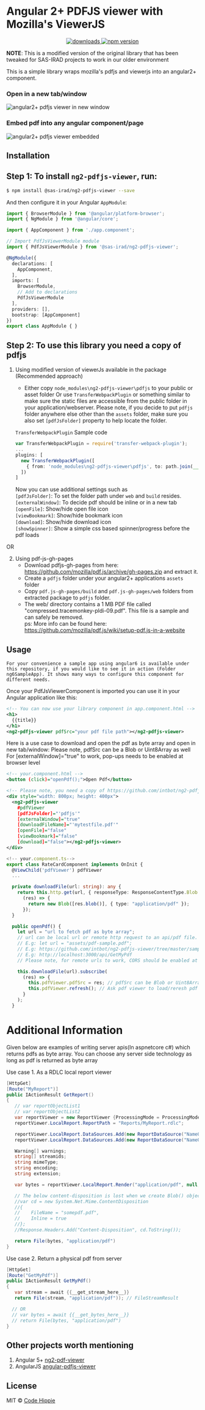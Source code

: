# Angular 2+ PDFJS viewer with Mozilla's ViewerJS
<p align="center">
  <a href="https://www.npmjs.com/package/ng2-pdfjs-viewer">
    <img src="https://img.shields.io/npm/dm/ng2-pdfjs-viewer.svg?style=flat" alt="downloads">
  </a>
  <a href="https://badge.fury.io/js/ng2-pdfjs-viewer">
    <img src="https://badge.fury.io/js/ng2-pdfjs-viewer.svg" alt="npm version">
  </a>
</p>

**NOTE**: This is a modified version of the original library that has been tweaked for SAS-IRAD projects to work in our older environment

This is a simple library wraps mozilla's pdfjs and viewerjs into an angular2+ component.

### Open in a new tab/window
<img src="/sampledoc/viewerImage.JPG" alt="angular2+ pdfjs viewer in new window"/>

### Embed pdf into any angular component/page
<img src="/sampledoc/viewerImageEmbedded2.jpg" alt="angular2+ pdfjs viewer embedded"/>

## Installation

## Step 1: To install `ng2-pdfjs-viewer`, run:

```bash
$ npm install @sas-irad/ng2-pdfjs-viewer --save
```

And then configure it in your Angular `AppModule`:

```typescript
import { BrowserModule } from '@angular/platform-browser';
import { NgModule } from '@angular/core';

import { AppComponent } from './app.component';

// Import PdfJsViewerModule module
import { PdfJsViewerModule } from '@sas-irad/ng2-pdfjs-viewer';

@NgModule({
  declarations: [
    AppComponent,
  ],
  imports: [
    BrowserModule,
    // Add to declarations
    PdfJsViewerModule
  ],
  providers: [],
  bootstrap: [AppComponent]
})
export class AppModule { }
```

## Step 2: To use this library you need a copy of pdfjs
1. Using modified version of viewerJs available in the package (Recommended approach)  
    - Either copy `node_modules\ng2-pdfjs-viewer\pdfjs` to your public or asset folder Or use `TransferWebpackPlugin` or something similar to make sure the static files are accessible from the public folder in your application/webserver. Please note, if you decide to put `pdfjs` folder anywhere else other than the `assets` folder, make sure you also set `[pdfJsFolder]` property to help locate the folder.  

    `TransferWebpackPlugin` Sample code  
    ```typescript
    var TransferWebpackPlugin = require('transfer-webpack-plugin');
    ...
    plugins: [
      new TransferWebpackPlugin([
        { from: 'node_modules\ng2-pdfjs-viewer\pdfjs', to: path.join(__dirname, 'assets') }
      ])
    ]
    ```
    Now you can use additional settings such as   
     `[pdfJsFolder]`: To set the folder path under `web` and `build` resides.  
     `[externalWindow]`: To decide pdf should be inline or in a new tab  
     `[openFile]`: Show/hide open file icon  
     `[viewBookmark]`: Show/hide bookmark icon  
     `[download]`: Show/hide download icon  
     `[showSpinner]`: Show a simple css based spinner/progress before the pdf loads  

OR  

2. Using pdf-js-gh-pages  
    - Download pdfjs-gh-pages from here: https://github.com/mozilla/pdf.js/archive/gh-pages.zip and extract it.  
    - Create a `pdfjs` folder under your angular2+ applications `assets` folder  
    - Copy `pdf.js-gh-pages/build` and `pdf.js-gh-pages/web` folders from extracted package to `pdfjs` folder.  
    - The web/ directory contains a 1 MB PDF file called "compressed.tracemonkey-pldi-09.pdf". This file is a sample and can safely  be removed.  
    ps: More info can be found here: https://github.com/mozilla/pdf.js/wiki/setup-pdf.js-in-a-website

## Usage    

`For your convenience a sample app using angular6 is available under this repository, if you would like to see it in action (Folder ng6SampleApp). It shows many ways to configure this component for different needs.`

Once your PdfJsViewerComponent is imported  you can use it in your Angular application like this:

```xml
<!-- You can now use your library component in app.component.html -->
<h1>
  {{title}}
</h1>
<ng2-pdfjs-viewer pdfSrc="your pdf file path"></ng2-pdfjs-viewer>
```

Here is a use case to download and open the pdf as byte array and open in new tab/window:
Please note, pdfSrc can be a Blob or Uint8Array as well
For [externalWindow]="true" to work, pop-ups needs to be enabled at browser level

```xml
<!-- your.component.html -->
<button (click)="openPdf();">Open Pdf</button>

<!-- Please note, you need a copy of https://github.com/intbot/ng2-pdfjs-viewer/tree/master/pdfjs for some of the below features to work -->
<div style="width: 800px; height: 400px">
  <ng2-pdfjs-viewer
    #pdfViewer
    [pdfJsFolder]="'pdfjs'"
    [externalWindow]="true"
    [downloadFileName]="'mytestfile.pdf'"
    [openFile]="false"
    [viewBookmark]="false"
    [download]="false"></ng2-pdfjs-viewer>
</div>
```

```typescript
<!-- your.component.ts-->
export class RateCardComponent implements OnInit {
  @ViewChild('pdfViewer') pdfViewer
  ...

  private downloadFile(url: string): any {
    return this.http.get(url, { responseType: ResponseContentType.Blob }).map(
      (res) => {
        return new Blob([res.blob()], { type: "application/pdf" });
      });
  }

  public openPdf() {
    let url = "url to fetch pdf as byte array";
    // url can be local url or remote http request to an api/pdf file.
    // E.g: let url = "assets/pdf-sample.pdf";
    // E.g: https://github.com/intbot/ng2-pdfjs-viewer/tree/master/sampledoc/pdf-sample.pdf
    // E.g: http://localhost:3000/api/GetMyPdf
    // Please note, for remote urls to work, CORS should be enabled at the server. Read: https://enable-cors.org/server.html

    this.downloadFile(url).subscribe(
      (res) => {
        this.pdfViewer.pdfSrc = res; // pdfSrc can be Blob or Uint8Array
        this.pdfViewer.refresh(); // Ask pdf viewer to load/reresh pdf
      }
    );
  }
```

# Additional Information
Given below are examples of writing server apis(In aspnetcore c#) which returns pdfs as byte array. You can choose any server side technology as long as pdf is returned as byte array

Use case 1. As a RDLC local report viewer
```c#
[HttpGet]
[Route("MyReport")]
public IActionResult GetReport()
{
   // var reportObjectList1
   // var reportObjectList2
   var reportViewer = new ReportViewer {ProcessingMode = ProcessingMode.Local};
   reportViewer.LocalReport.ReportPath = "Reports/MyReport.rdlc";

   reportViewer.LocalReport.DataSources.Add(new ReportDataSource("NameOfDataSource1", reportObjectList1));
   reportViewer.LocalReport.DataSources.Add(new ReportDataSource("NameOfDataSource2", reportObjectList1));

   Warning[] warnings;
   string[] streamids;
   string mimeType;
   string encoding;
   string extension;

   var bytes = reportViewer.LocalReport.Render("application/pdf", null, out mimeType, out encoding, out extension, out streamids, out warnings);

   // The below content-disposition is lost when we create Blob() object in client browser. Hence commented out
   //var cd = new System.Net.Mime.ContentDisposition
   //{
   //    FileName = "somepdf.pdf",
   //    Inline = true
   //};
   //Response.Headers.Add("Content-Disposition", cd.ToString());

   return File(bytes, "application/pdf")
}
```

Use case 2. Return a physical pdf from server
```c#
[HttpGet]
[Route("GetMyPdf")]
public IActionResult GetMyPdf()
{
   var stream = await {{__get_stream_here__}}
   return File(stream, "application/pdf")); // FileStreamResult

  // OR
  // var bytes = await {{__get_bytes_here__}}
  // return File(bytes, "application/pdf")
}
```

## Other projects worth mentioning
1. Angular 5+ [ng2-pdf-viewer](https://github.com/VadimDez/ng2-pdf-viewer)
2. AngularJS [angular-pdfjs-viewer](https://github.com/legalthings/angular-pdfjs-viewer)

## License

MIT © [Code Hippie](mailto:codehippie1@gmail.com)
